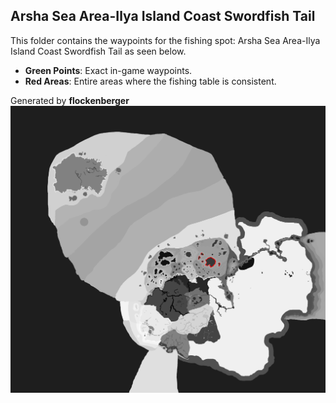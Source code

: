 ## Arsha Sea Area-Ilya Island Coast Swordfish Tail
This folder contains the waypoints for the fishing spot: Arsha Sea Area-Ilya Island Coast Swordfish Tail as seen below.

- **Green Points**: Exact in-game waypoints.
- **Red Areas**: Entire areas where the fishing table is consistent.

Generated by **flockenberger**
![by_flockenberger](./Preview.png)